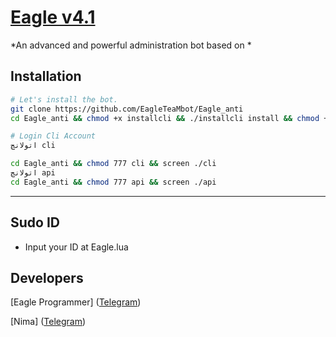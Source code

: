 # [Eagle v4.1](https://t.me/EagleTeaMbot)

*An advanced and powerful administration bot based on *

## Installation

```sh
# Let's install the bot.
git clone https://github.com/EagleTeaMbot/Eagle_anti
cd Eagle_anti && chmod +x installcli && ./installcli install && chmod +x installapi && ./installapi install

# Login Cli Account
اتولانچ cli

cd Eagle_anti && chmod 777 cli && screen ./cli
اتولانچ api
cd Eagle_anti && chmod 777 api && screen ./api


```

* * *

## Sudo ID
* Input your ID at Eagle.lua


## Developers

[Eagle Programmer] ([Telegram](https://telegram.me/EagleProgrammer))

[Nima] ([Telegram](https://telegram.me/NimaN4))
